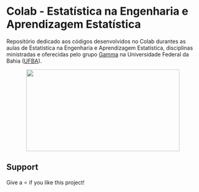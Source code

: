 # Colab - Estatística na Engenharia e Aprendizagem Estatística

Repositório dedicado aos códigos desenvolvidos no Colab durantes as aulas de Estatística na Engenharia e Aprendizagem Estatística, disciplinas ministradas e oferecidas pelo grupo <a href="http://www.gamma.ufba.br/">Gamma</a> na Universidade Federal da Bahia (<a href="http://www.eng.ufba.br/">UFBA</a>).

<p align="center">
  <img width="400" height="213" src="https://miro.medium.com/max/1004/1*9Q1rcr_peQdnGMwOYDBFhw.png">
</p>


## Support
Give a ⭐️ if you like this project!

